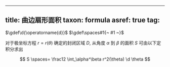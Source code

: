 
---
title: 曲边扇形面积
taxon: formula
asref: true
tag: [](/math/index.md)
---

$\gdef\d{\operatorname{d}}$
$\gdef\spaces#1{~ #1 ~}$

对于极坐标方程 $r=r(\theta)$ 确定的封闭区域 $D$, 从角度 $\alpha$ 到 $\beta$ 的面积 $S$ 可由以下定积分求出

$$
S \spaces= \frac12 \int_\alpha^\beta r^2(\theta) \d \theta
$$


